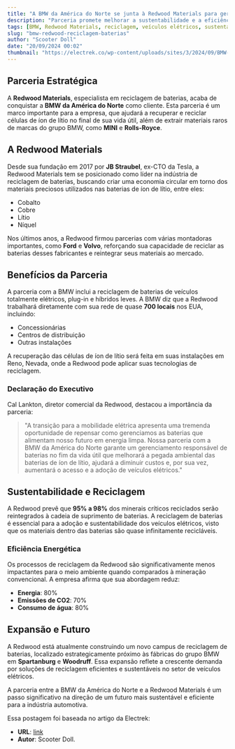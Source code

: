 ```yaml
---
title: "A BMW da América do Norte se junta à Redwood Materials para gerenciar a reciclagem de baterias de EV"
description: "Parceria promete melhorar a sustentabilidade e a eficiência no gerenciamento de baterias de veículos elétricos."
tags: [BMW, Redwood Materials, reciclagem, veículos elétricos, sustentabilidade]
slug: "bmw-redwood-reciclagem-baterias"
author: "Scooter Doll"
date: "20/09/2024 00:02"
thumbnail: "https://electrek.co/wp-content/uploads/sites/3/2024/09/BMW-battery-recycling.jpg?quality=82&strip=all&w=1400"
---
```


## Parceria Estratégica

A **Redwood Materials**, especialista em reciclagem de baterias, acaba de conquistar a **BMW da América do Norte** como cliente. Esta parceria é um marco importante para a empresa, que ajudará a recuperar e reciclar células de íon de lítio no final de sua vida útil, além de extrair materiais raros de marcas do grupo BMW, como **MINI** e **Rolls-Royce**.

## A Redwood Materials

Desde sua fundação em 2017 por **JB Straubel**, ex-CTO da Tesla, a Redwood Materials tem se posicionado como líder na indústria de reciclagem de baterias, buscando criar uma economia circular em torno dos materiais preciosos utilizados nas baterias de íon de lítio, entre eles:

- Cobalto
- Cobre
- Lítio
- Níquel

Nos últimos anos, a Redwood firmou parcerias com várias montadoras importantes, como **Ford** e **Volvo**, reforçando sua capacidade de reciclar as baterias desses fabricantes e reintegrar seus materiais ao mercado.

## Benefícios da Parceria

A parceria com a BMW inclui a reciclagem de baterias de veículos totalmente elétricos, plug-in e híbridos leves. A BMW diz que a Redwood trabalhará diretamente com sua rede de quase **700 locais** nos EUA, incluindo:

- Concessionárias
- Centros de distribuição
- Outras instalações

A recuperação das células de íon de lítio será feita em suas instalações em Reno, Nevada, onde a Redwood pode aplicar suas tecnologias de reciclagem.

### Declaração do Executivo

Cal Lankton, diretor comercial da Redwood, destacou a importância da parceria:

> "A transição para a mobilidade elétrica apresenta uma tremenda oportunidade de repensar como gerenciamos as baterias que alimentam nosso futuro em energia limpa. Nossa parceria com a BMW da América do Norte garante um gerenciamento responsável de baterias no fim da vida útil que melhorará a pegada ambiental das baterias de íon de lítio, ajudará a diminuir custos e, por sua vez, aumentará o acesso e a adoção de veículos elétricos."

## Sustentabilidade e Reciclagem

A Redwood prevê que **95% a 98%** dos minerais críticos reciclados serão reintegrados à cadeia de suprimento de baterias. A reciclagem de baterias é essencial para a adoção e sustentabilidade dos veículos elétricos, visto que os materiais dentro das baterias são quase infinitamente recicláveis.

### Eficiência Energética

Os processos de reciclagem da Redwood são significativamente menos impactantes para o meio ambiente quando comparados à mineração convencional. A empresa afirma que sua abordagem reduz:

- **Energia**: 80%
- **Emissões de CO2**: 70%
- **Consumo de água**: 80%

## Expansão e Futuro

A Redwood está atualmente construindo um novo campus de reciclagem de baterias, localizado estrategicamente próximo às fábricas do grupo BMW em **Spartanburg** e **Woodruff**. Essa expansão reflete a crescente demanda por soluções de reciclagem eficientes e sustentáveis no setor de veículos elétricos.

A parceria entre a BMW da América do Norte e a Redwood Materials é um passo significativo na direção de um futuro mais sustentável e eficiente para a indústria automotiva.

Essa postagem foi baseada no artigo da Electrek:
- **URL**: [link](https://electrek.co/2024/09/19/bmw-north-america-partners-redwood-materials-ev-battery-recycling/)
- **Autor**: Scooter Doll.